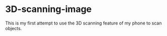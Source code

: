 # 3D-scanning-image
This is my first attempt to use the 3D scanning feature of my phone to scan objects.
